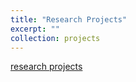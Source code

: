 ```yaml
---
title: "Research Projects"
excerpt: ""
collection: projects
---
```


[research projects](https://people.csail.mit.edu/xchen/student-oppo.html)
